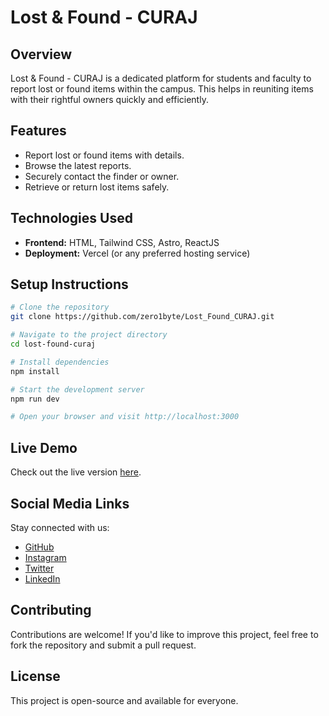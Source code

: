 # Lost & Found - CURAJ

## Overview
Lost & Found - CURAJ is a dedicated platform for students and faculty to report lost or found items within the campus. This helps in reuniting items with their rightful owners quickly and efficiently.

## Features
- Report lost or found items with details.
- Browse the latest reports.
- Securely contact the finder or owner.
- Retrieve or return lost items safely.

## Technologies Used
- **Frontend:** HTML, Tailwind CSS, Astro, ReactJS
- **Deployment:** Vercel (or any preferred hosting service)

## Setup Instructions
```sh
# Clone the repository
git clone https://github.com/zero1byte/Lost_Found_CURAJ.git

# Navigate to the project directory
cd lost-found-curaj

# Install dependencies
npm install

# Start the development server
npm run dev

# Open your browser and visit http://localhost:3000
```

## Live Demo
Check out the live version [here](https://lostfound720.netlify.app/).

## Social Media Links
Stay connected with us:
- [GitHub](https://github.com)
- [Instagram](https://instagram.com)
- [Twitter](https://twitter.com)
- [LinkedIn](https://linkedin.com)

## Contributing
Contributions are welcome! If you'd like to improve this project, feel free to fork the repository and submit a pull request.

## License
This project is open-source and available for everyone.

